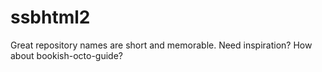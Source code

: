 # ssbhtml2
Great repository names are short and memorable. Need inspiration? How about bookish-octo-guide?
